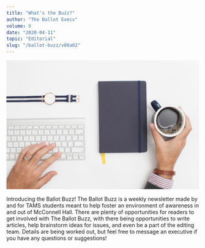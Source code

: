 ```yaml
---
title: "What's the Buzz?"
author: "The Ballot Execs"
volume: 0
date: "2020-04-11"
topic: "Editorial"
slug: "/ballot-buzz/v00a02"
---
```


![](./img/v00a02img.jpg)

Introducing the Ballot Buzz! The Ballot Buzz is a weekly newsletter made by and for TAMS students meant to help foster an environment of awareness in and out of McConnell Hall. There are plenty of opportunities for readers to get involved with The Ballot Buzz, with there being opportunities to write articles, help brainstorm ideas for issues, and even be a part of the editing team. Details are being worked out, but feel free to message an executive if you have any questions or suggestions!